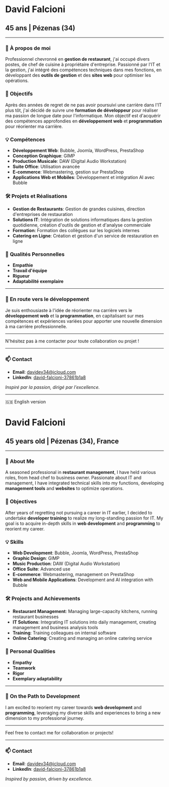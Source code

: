 # David Falcioni

## 45 ans | Pézenas (34)

---

### 🌟 **À propos de moi**
Professionnel chevronné en **gestion de restaurant**, j'ai occupé divers postes, de chef de cuisine à propriétaire d'entreprise. Passionné par l'IT et la gestion, j'ai intégré des compétences techniques dans mes fonctions, en développant des **outils de gestion** et des **sites web** pour optimiser les opérations.

### 🎯 **Objectifs**
Après des années de regret de ne pas avoir poursuivi une carrière dans l'IT plus tôt, j'ai décidé de suivre une **formation de développeur** pour réaliser ma passion de longue date pour l'informatique. Mon objectif est d'acquérir des compétences approfondies en **développement web** et **programmation** pour réorienter ma carrière.

### 💡 **Compétences**
- **Développement Web**: Bubble, Joomla, WordPress, PrestaShop
- **Conception Graphique**: GIMP
- **Production Musicale**: DAW (Digital Audio Workstation)
- **Suite Office**: Utilisation avancée
- **E-commerce**: Webmastering, gestion sur PrestaShop
- **Applications Web et Mobiles**: Développement et intégration AI avec Bubble

### 🛠️ **Projets et Réalisations**
- **Gestion de Restaurants**: Gestion de grandes cuisines, direction d'entreprises de restauration
- **Solutions IT**: Intégration de solutions informatiques dans la gestion quotidienne, création d'outils de gestion et d'analyse commerciale
- **Formation**: Formation des collègues sur les logiciels internes
- **Catering en Ligne**: Création et gestion d'un service de restauration en ligne

### 🤝 **Qualités Personnelles**
- **Empathie**
- **Travail d'équipe**
- **Rigueur**
- **Adaptabilité exemplaire**

---

### 🚀 **En route vers le développement**

Je suis enthousiaste à l'idée de réorienter ma carrière vers le **développement web** et la **programmation**, en capitalisant sur mes compétences et expériences variées pour apporter une nouvelle dimension à ma carrière professionnelle.

---

N'hésitez pas à me contacter pour toute collaboration ou projet !

---

### 📫 **Contact**
- **Email**: [davidev34@icloud.com](mailto:davidev34@icloud.com)
- **LinkedIn**: [david-falcioni-37861b1a8](https://www.linkedin.com/in/david-falcioni-37861b1a8/)

*Inspiré par la passion, dirigé par l'excellence.*

---

:gb: English version

# David Falcioni

## 45 years old | Pézenas (34), France

---

### 🌟 **About Me**
A seasoned professional in **restaurant management**, I have held various roles, from head chef to business owner. Passionate about IT and management, I have integrated technical skills into my functions, developing **management tools** and **websites** to optimize operations.

### 🎯 **Objectives**
After years of regretting not pursuing a career in IT earlier, I decided to undertake **developer training** to realize my long-standing passion for IT. My goal is to acquire in-depth skills in **web development** and **programming** to reorient my career.

### 💡 **Skills**
- **Web Development**: Bubble, Joomla, WordPress, PrestaShop
- **Graphic Design**: GIMP
- **Music Production**: DAW (Digital Audio Workstation)
- **Office Suite**: Advanced use
- **E-commerce**: Webmastering, management on PrestaShop
- **Web and Mobile Applications**: Development and AI integration with Bubble

### 🛠️ **Projects and Achievements**
- **Restaurant Management**: Managing large-capacity kitchens, running restaurant businesses
- **IT Solutions**: Integrating IT solutions into daily management, creating management and business analysis tools
- **Training**: Training colleagues on internal software
- **Online Catering**: Creating and managing an online catering service

### 🤝 **Personal Qualities**
- **Empathy**
- **Teamwork**
- **Rigor**
- **Exemplary adaptability**

---

### 🚀 **On the Path to Development**

I am excited to reorient my career towards **web development** and **programming**, leveraging my diverse skills and experiences to bring a new dimension to my professional journey.

---

Feel free to contact me for collaboration or projects!

---

### 📫 **Contact**
- **Email**: [davidev34@icloud.com](mailto:davidev34@icloud.com)
- **LinkedIn**: [david-falcioni-37861b1a8](https://www.linkedin.com/in/david-falcioni-37861b1a8/)

*Inspired by passion, driven by excellence.*
